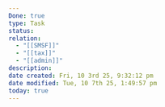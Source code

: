 ```yaml
---
Done: true
type: Task
status:
relation:
  - "[[SMSF]]"
  - "[[tax]]"
  - "[[admin]]"
description:
date created: Fri, 10 3rd 25, 9:32:12 pm
date modified: Tue, 10 7th 25, 1:49:57 pm
today: true
---
```

